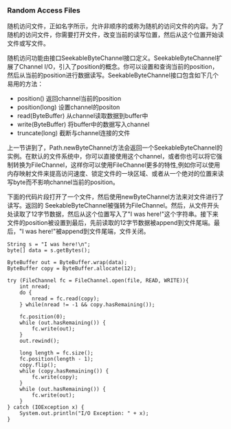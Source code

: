 ### Random Access Files

随机访问文件，正如名字所示，允许非顺序的或称为随机的访问文件的内容。为了随机的访问文件，你需要打开文件，改变当前的读写位置，然后从这个位置开始读文件或写文件。


随机访问功能由接口SeekableByteChannel接口定义。SeekableByteChannel扩展了Channel I/O，引入了position的概念。你可以设置和查询当前的position，然后从当前的position进行数据读写。SeekableByteChannel接口包含如下几个易用的方法：

* position() 返回channel当前的position
* position(long) 设置channel的positon
* read(ByteBuffer) 从channel读取数据到buffer中
* write(ByteBuffer) 将buffer中的数据写入channel
* truncate(long) 截断与channel连接的文件

上一节讲到了，Path.newByteChannel方法会返回一个SeekableByteChannel的实例。在默认的文件系统中，你可以直接使用这个channel，或者你也可以将它强制转换为FileChannel，这样你可以使用FileChannel更多的特性,例如你可以使用内存映射文件来提高访问速度、锁定文件的一块区域、或者从一个绝对的位置来读写byte而不影响channel当前的position。


下面的代码片段打开了一个文件，然后使用newByteChannel方法来对文件进行了读写。返回的 SeekableByteChannel被强转为FileChannel。然后，从文件开头处读取了12字节数据，然后从这个位置写入了"I was here!"这个字符串。接下来文件的position被设置到最后，先前读取的12字节数据被append到文件尾端。最后，"I was here!"被append到文件尾端，文件关闭。

```
String s = "I was here!\n";
byte[] data = s.getBytes();

ByteBuffer out = ByteBuffer.wrap(data);
ByteBuffer copy = ByteBuffer.allocate(12);

try (FileChannel fc = FileChannel.open(file, READ, WRITE)){
	int nread;
	do {
		nread = fc.read(copy);
	} while(nread != -1 && copy.hasRemaining());
	
	fc.position(0);
	while (out.hasRemaining()) {
		fc.write(out);
	}
	out.rewind();
	
	long length = fc.size();
	fc.position(length - 1);
	copy.flip();
	while (copy.hasRemaining()) {
		fc.write(copy);
	}
	while (out.hasRemaining()) {
		fc.write(out);
	}
} catch (IOException x) {
	System.out.println("I/O Exception: " + x);
}

```




























